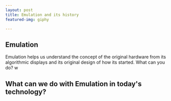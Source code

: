 ```yaml
---
layout: post
title: Emulation and its history
featured-img: giphy

---
```

## Emulation

Emulation helps us understand the concept of the original hardware from its algorithmic displays and its original design of how its started. What can you do? w


## What can we do with Emulation in today's technology?
